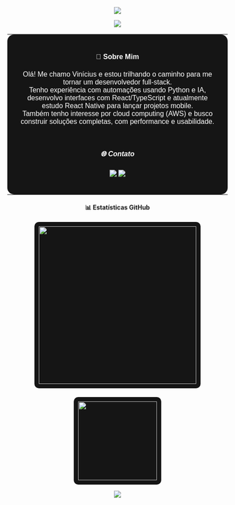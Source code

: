 <!-- Banner de boas-vindas -->
<p align="center">
  <img src="https://capsule-render.vercel.app/api?type=waving&color=0:fc466b,100:3f5efb&height=200&section=header&text=Olá,%20eu%20sou%20ViniFreitasss%20👋&fontSize=30&fontColor=ffffff" />
</p>

<p align="center">
  <img src="https://readme-typing-svg.herokuapp.com?center=true&vCenter=true&width=380&height=45&lines=Desenvolvedor+FullStack;Apaixonado+por+Tecnologia;Sempre+aprendendo+algo+novo" />
</p>

<!-- CARD: Sobre Mim -->
<div align="center">
  <table>
    <tr>
      <td width="600px" style="background-color:#151515; border-radius:15px; padding:20px; color:#fff; font-family:sans-serif;">
        <h4 align="center">🧠 Sobre Mim</h4>
        <p align="center">
          Olá! Me chamo Vinícius e estou trilhando o caminho para me tornar um desenvolvedor full-stack.<br>
          Tenho experiência com automações usando Python e IA, desenvolvo interfaces com React/TypeScript e atualmente estudo React Native para lançar projetos mobile.<br>
          Também tenho interesse por cloud computing (AWS) e busco construir soluções completas, com performance e usabilidade.
        </p>
        <br>
        <h5 align="center">🌐 Contato</h5>
        <p align="center">
          <a href="mailto:seuemail@gmail.com" target="_blank">
            <img src="https://img.shields.io/badge/GMAIL-red?style=flat-square&logo=gmail&logoColor=white"/>
          </a>
          <a href="https://linkedin.com/in/" target="_blank">
            <img src="https://img.shields.io/badge/LINKEDIN-blue?style=flat-square&logo=linkedin&logoColor=white"/>
          </a>
        </p>
      </td>
    </tr>
  </table>
</div>

<!-- GRID 3: Estatísticas (em cards) -->
<h4 align="center">📊 Estatísticas GitHub</h4>

<div align="center" style="display: flex; flex-wrap: wrap; justify-content: center; gap: 20px;">

  <!-- Card: Linguagens -->
  <div style="background-color:#151515; border-radius:10px; padding:10px;">
    <img height="360em" src="https://github-readme-stats.vercel.app/api/top-langs/?username=ViniFreitasss&theme=radical&layout=donut-vertical&langs_count=5"/>
  </div>

  <!-- Card: Streak -->
  <div style="background-color:#151515; border-radius:10px; padding:10px;">
    <img height="180em" src="https://github-readme-streak-stats.herokuapp.com/?user=ViniFreitasss&theme=radical" />
  </div>

</div>

<!-- Rodapé -->
<p align="center">
  <img src="https://capsule-render.vercel.app/api?type=waving&color=0:3f5efb,100:fc466b&height=120&section=footer"/>
</p>
